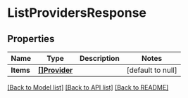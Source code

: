 # ListProvidersResponse

## Properties
Name | Type | Description | Notes
------------ | ------------- | ------------- | -------------
**Items** | [**[]Provider**](Provider.md) |  | [default to null]

[[Back to Model list]](../README.md#documentation-for-models) [[Back to API list]](../README.md#documentation-for-api-endpoints) [[Back to README]](../README.md)

